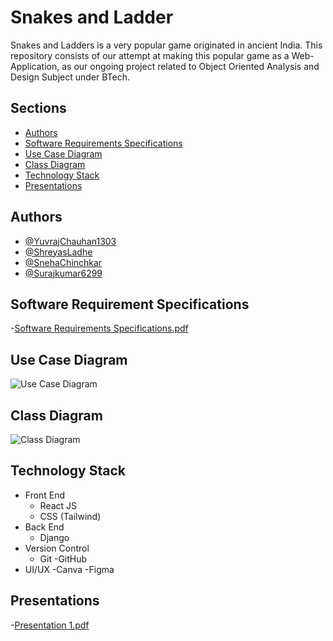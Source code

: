 
# Snakes and Ladder

Snakes and Ladders is a very popular game originated in ancient India. This repository consists of our attempt at making this popular game as a Web-Application, as our ongoing project related to Object Oriented Analysis and Design Subject under BTech. 

## Sections

- [Authors](#authors)
- [Software Requirements Specifications](#software-requirement-specifications)
- [Use Case Diagram](#use-case-diagram)
- [Class Diagram](#class-diagram)
- [Technology Stack](#technology-stack)
- [Presentations](#presentations)


## Authors

- [@YuvrajChauhan1303](https://www.github.com/YuvrajChauhan1303)
- [@ShreyasLadhe](https://github.com/ShreyasLadhe)
- [@SnehaChinchkar](https://github.com/SnehaChinchkar)
- [@Surajkumar6299](https://github.com/Surajkumar6299)

## Software Requirement Specifications
-[Software Requirements Specifications.pdf](https://github.com/snakes-and-ladders-oops-project/snakes-and-ladders/files/12910535/Software.Requirements.Specifications.pdf)


## Use Case Diagram
![Use Case Diagram](https://github.com/snakes-and-ladders-oops-project/snakes-and-ladders/assets/128424631/779f2ea9-ce63-49ea-b628-a89053d65351)

## Class Diagram
![Class Diagram](https://github.com/snakes-and-ladders-oops-project/snakes-and-ladders/assets/128424631/b8911b4e-865e-4448-b3cd-25e5f4779e77)

## Technology Stack

- Front End
    - React JS
    - CSS (Tailwind)
- Back End
    - Django
- Version Control
    - Git
    -GitHub
- UI/UX
    -Canva
    -Figma

## Presentations

-[Presentation 1.pdf](https://github.com/snakes-and-ladders-oops-project/snakes-and-ladders/files/12910531/Presentation.1.pdf)

